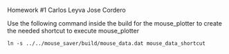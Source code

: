 Homework #1
Carlos Leyva
Jose Cordero


Use the following command inside the build for the mouse_plotter to create the needed shortcut to execute mouse_plotter

```ln -s ../../mouse_saver/build/mouse_data.dat mouse_data_shortcut```